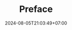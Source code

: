 ---
weight: 300
title: "Preface"
description: "First Edition"
icon: "article"
date: "2024-08-05T21:03:49+07:00"
lastmod: "2024-08-05T21:03:49+07:00"
draft: true
toc: true
---
